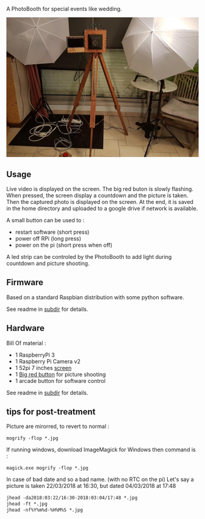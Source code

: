 
A PhotoBooth for special events like wedding.

![pic](hardware/pic/photo1.jpg?raw=true)

## Usage
Live video is displayed on the screen. The big red buton is slowly flashing. When pressed, the screen display a countdown and the picture is taken. Then the captured photo is displayed on the screen.
At the end, it is saved in the home directory and uploaded to a google drive if network is available.

A small button can be used to :
* restart software (short press)
* power off RPi (long press)
* power on the pi (short press when off)

A led strip can be controled by the PhotoBooth to add light during countdown and picture shooting.

## Firmware
Based on a standard Raspbian distribution with some python software.

See readme in [subdir](firmware/) for details.

## Hardware

Bill Of material :
* 1 RaspberryPi 3
* 1 Raspberry Pi Camera v2
* 1 52pi 7 inches [screen](https://wiki.52pi.com/index.php/7-Inch-1024x600_Display_Kit_(without_Touch_Screen)_SKU:Z-0051)
* 1 [Big red button](https://www.aliexpress.com/item/5-Colors-LED-Light-Lamp-60MM-Big-Round-Arcade-Video-Game-Player-Push-Button-Switch/32794775928.html?spm=a2g0s.9042311.0.0.KW8o9V) for picture shooting
* 1 arcade button for software control

See readme in [subdir](hardware/) for details.

## tips for post-treatment
Picture are mirorred, to revert to normal :
```
mogrify -flop *.jpg
```
If running windows, download ImageMagick for Windows then command is :
```
magick.exe mogrify -flop *.jpg
```

In case of bad date and so a bad name. (with no RTC on the pi)
Let's say a picture is taken 22/03/2018 at 16:30, but dated 04/03/2018 at 17:48
```
jhead -da2018:03:22/16:30-2018:03:04/17:48 *.jpg
jhead -ft *.jpg
jhead -nf%Y%m%d-%H%M%S *.jpg
```
